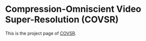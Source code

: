 # Compression-Omniscient Video Super-Resolution (COVSR)
This is the project page of [COVSR](https://covsr.github.io).
